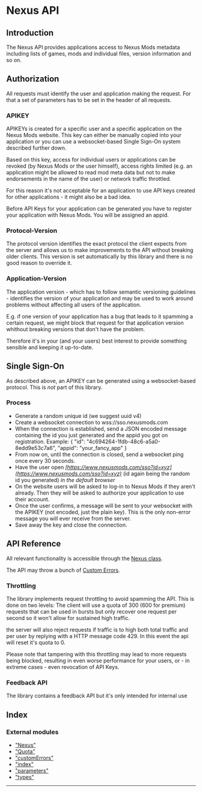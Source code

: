 
Nexus API
=========

Introduction
------------

The Nexus API provides applications access to Nexus Mods metadata including lists of games, mods and individual files, version information and so on.

Authorization
-------------

All requests must identify the user and application making the request. For that a set of parameters has to be set in the header of all requests.

### APIKEY

APIKEYs is created for a specific user and a specific application on the Nexus Mods website. This key can either be manually copied into your application or you can use a websocket-based Single Sign-On system described further down.

Based on this key, access for individual users or applications can be revoked (by Nexus Mods or the user himself), access rights limited (e.g. an application might be allowed to read mod meta data but not to make endorsements in the name of the user) or network traffic throttled.

For this reason it's not acceptable for an application to use API keys created for other applications - it might also be a bad idea.

Before API Keys for your application can be generated you have to register your application with Nexus Mods. You will be assigned an appid.

### Protocol-Version

The protocol version identifies the exact protocol the client expects from the server and allows us to make improvements to the API without breaking older clients. This version is set automatically by this library and there is no good reason to override it.

### Application-Version

The application version - which has to follow semantic versioning guidelines - identifies the version of your application and may be used to work around problems without affecting all users of the application.

E.g. if one version of your application has a bug that leads to it spamming a certain request, we might block that request for that application version whithout breaking versions that don't have the problem.

Therefore it's in your (and your users) best interest to provide something sensible and keeping it up-to-date.

Single Sign-On
--------------

As described above, an APIKEY can be generated using a websocket-based protocol. This is _not_ part of this library.

### Process

*   Generate a random unique id (we suggest uuid v4)
*   Create a websocket connection to wss://sso.nexusmods.com
*   When the connection is established, send a JSON encoded message containing the id you just generated and the appid you got on registration. Example: { "id": "4c694264-1fdb-48c6-a5a0-8edd9e53c7a6", "appid": "your\_fancy\_app" }
*   From now on, until the connection is closed, send a websocket ping once every 30 seconds.
*   Have the user open _[https://www.nexusmods.com/sso?id=xyz](https://www.nexusmods.com/sso?id=xyz)_ (id again being the random id you generated) _in the default browser_
*   On the website users will be asked to log-in to Nexus Mods if they aren't already. Then they will be asked to authorize your application to use their account.
*   Once the user confirms, a message will be sent to your websocket with the APIKEY (not encoded, just the plain key). This is the only non-error message you will ever receive from the server.
*   Save away the key and close the connection.

API Reference
-------------

All relevant functionality is accessible through the [Nexus class](./docs/classes/_nexus_.nexus.md).

The API may throw a bunch of [Custom Errors](./docs/modules/_customerrors_.md).

### Throttling

The library implements request throttling to avoid spamming the API. This is done on two levels: The client will use a quota of 300 (600 for premium) requests that can be used in bursts but only recover one request per second so it won't allow for sustained high traffic.

the server will also reject requests if traffic is to high both total traffic and per user by replying with a HTTP message code 429. In this event the api will reset it's quota to 0.

Please note that tampering with this throttling may lead to more requests being blocked, resulting in even worse performance for your users, or - in extreme cases - even revocation of API Keys.

### Feedback API

The library contains a feedback API but it's only intended for internal use

## Index

### External modules

* ["Nexus"](modules/_nexus_.md)
* ["Quota"](modules/_quota_.md)
* ["customErrors"](modules/_customerrors_.md)
* ["index"](modules/_index_.md)
* ["parameters"](modules/_parameters_.md)
* ["types"](modules/_types_.md)

---

